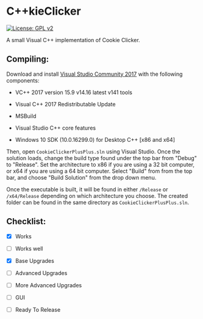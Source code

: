 # C++kieClicker
[![License: GPL v2](https://img.shields.io/badge/Status-W.I.P-orange.svg)](https://github.com/N1ceIce/CookieClickerPlusPlus)

A small Visual C++ implementation of Cookie Clicker.

## Compiling:

Download and install [Visual Studio Community 2017](https://visualstudio.microsoft.com/thank-you-downloading-visual-studio/?sku=Community&rel=15) with the following components:

* VC++ 2017 version 15.9 v14.16 latest v141 tools

* Visual C++ 2017 Redistributable Update

* MSBuild

* Visual Studio C++ core features

* Windows 10 SDK (10.0.16299.0) for Desktop C++ [x86 and x64]

Then, open `CookieClickerPlusPlus.sln` using Visual Studio. Once the solution loads, change the build type found under the top bar from "Debug" to "Release". Set the architecture to x86 if you are using a 32 bit computer, or x64 if you are using a 64 bit computer. Select "Build" from from the top bar, and choose "Build Solution" from the drop down menu. 

Once the executable is built, it will be found in either `/Release` or `/x64/Release` depending on which architecture you choose. The created folder can be found in the same directory as `CookieClickerPlusPlus.sln`.

## Checklist:

- [x] Works

- [ ] Works well

- [x] Base Upgrades

- [ ] Advanced Upgrades

- [ ] More Advanced Upgrades

- [ ] GUI

- [ ] Ready To Release
